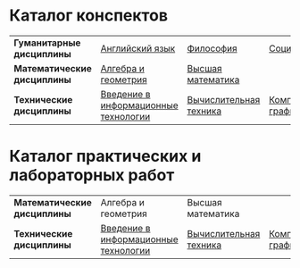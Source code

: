 # Каталог конспектов

|                               |                                      |                        |                      |
|-------------------------------|--------------------------------------|------------------------|----------------------|
| **Гуманитарные дисциплины**   | [Английский язык](https://github.com/BFI-2202/english_notes) | [Философия](https://github.com/BFI-2202/philosophy_notes) | [Социология](https://github.com/BFI-2202/sociology_notes) |
| **Математические дисциплины** | [Алгебра и геометрия](https://github.com/BFI-2202/algebra_and_geometry_notes) | [Высшая математика](https://github.com/BFI-2202/higher_mathematics_notes) | |
| **Технические дисциплины**    | [Введение в информационные технологии](https://github.com/BFI-2202/informatics_notes) | [Вычислительная техника](https://github.com/BFI-2202/computer_engineering_notes) | [Компьютерная графика](https://github.com/BFI-2202/computer_graphics_notes) |

# Каталог практических и лабораторных работ

|                               |                                      |                        |                      |
|-------------------------------|--------------------------------------|------------------------|----------------------|
| **Математические дисциплины** | Алгебра и геометрия | Высшая математика | |
| **Технические дисциплины**    | [Введение в информационные технологии](https://github.com/BFI-2202/informatics_studies) | [Вычислительная техника](https://github.com/BFI-2202/computer_engineering_studies) | [Компьютерная графика](https://github.com/BFI-2202/computer_graphics_studies) |
